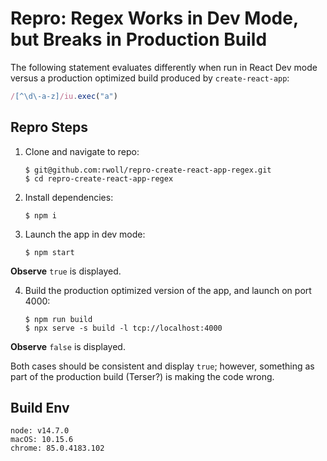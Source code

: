 Repro: Regex Works in Dev Mode, but Breaks in Production Build
==============================================================

The following statement evaluates differently when run in React Dev mode versus
a production optimized build produced by `create-react-app`:

```js
/[^\d\-a-z]/iu.exec("a")
```

## Repro Steps

1. Clone and navigate to repo:

   ```
   $ git@github.com:rwoll/repro-create-react-app-regex.git
   $ cd repro-create-react-app-regex
   ```

2. Install dependencies:
   ```
   $ npm i
   ```

3. Launch the app in dev mode:

   ```
   $ npm start
   ```

  **Observe** `true` is displayed.

4. Build the production optimized version of the app, and launch on port 4000:

   ```
   $ npm run build
   $ npx serve -s build -l tcp://localhost:4000
   ```

  **Observe** `false` is displayed.

Both cases should be consistent and display `true`; however, something as part of
the production build (Terser?) is making the code wrong.

## Build Env

```
node: v14.7.0
macOS: 10.15.6
chrome: 85.0.4183.102
```
